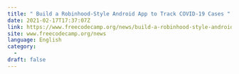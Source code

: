 ```yaml
---
title: " Build a Robinhood-Style Android App to Track COVID-19 Cases "
date: 2021-02-17T17:37:07Z
link: https://www.freecodecamp.org/news/build-a-robinhood-style-android-app-to-track-covid-19-cases/?utm_medium=RSS&utm_source=news.12bit.vn
site: www.freecodecamp.org/news
language: English
category:
  -   
draft: false
---
```

